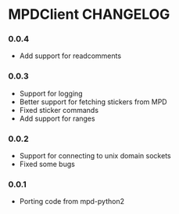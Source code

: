 # MPDClient CHANGELOG

### 0.0.4

* Add support for readcomments

### 0.0.3

* Support for logging
* Better support for fetching stickers from MPD
* Fixed sticker commands
* Add support for ranges

### 0.0.2

* Support for connecting to unix domain sockets
* Fixed some bugs

### 0.0.1

* Porting code from mpd-python2
